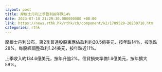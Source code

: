 ```yaml
---
layout: post
title: 摩根士丹利上季盈利按年跌14%
date: 2023-07-18 21:29:30.000000000 +08:00
link: https://news.rthk.hk/rthk/ch/component/k2/1709529-20230718.htm
categories: rthk
---
```


摩根士丹利公布，第2季普通股股東應佔盈利約20.5億美元，按年跌14%，按季跌28%。每股經調整盈利1.24美元，按年跌近11%。

上季收入約134.6億美元，按年升逾2%。信貸損失準備1.6億美元，按年擴大59%。
